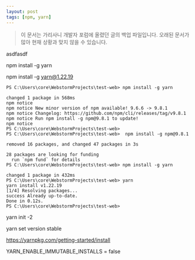 ```yaml
---
layout: post
tags: [npm, yarn]
---
```


> 이 문서는 가리사니 개발자 포럼에 올렸던 글의 백업 파일입니다.
오래된 문서가 많아 현재 상황과 맞지 않을 수 있습니다.

asdfasdf


npm install -g yarn


npm install -g yarn@1.22.19


```
PS C:\Users\core\WebstormProjects\test-web> npm install -g yarn

changed 1 package in 568ms
npm notice 
npm notice New minor version of npm available! 9.6.6 -> 9.8.1
npm notice Changelog: https://github.com/npm/cli/releases/tag/v9.8.1
npm notice Run npm install -g npm@9.8.1 to update!
npm notice 
PS C:\Users\core\WebstormProjects\test-web> 
PS C:\Users\core\WebstormProjects\test-web>  npm install -g npm@9.8.1

removed 16 packages, and changed 47 packages in 3s

28 packages are looking for funding
  run `npm fund` for details
PS C:\Users\core\WebstormProjects\test-web> npm install -g yarn      

changed 1 package in 432ms
PS C:\Users\core\WebstormProjects\test-web> yarn
yarn install v1.22.19
[1/4] Resolving packages...
success Already up-to-date.
Done in 0.12s.
PS C:\Users\core\WebstormProjects\test-web> 
```

yarn init -2

yarn set version stable

https://yarnpkg.com/getting-started/install

YARN_ENABLE_IMMUTABLE_INSTALLS = false